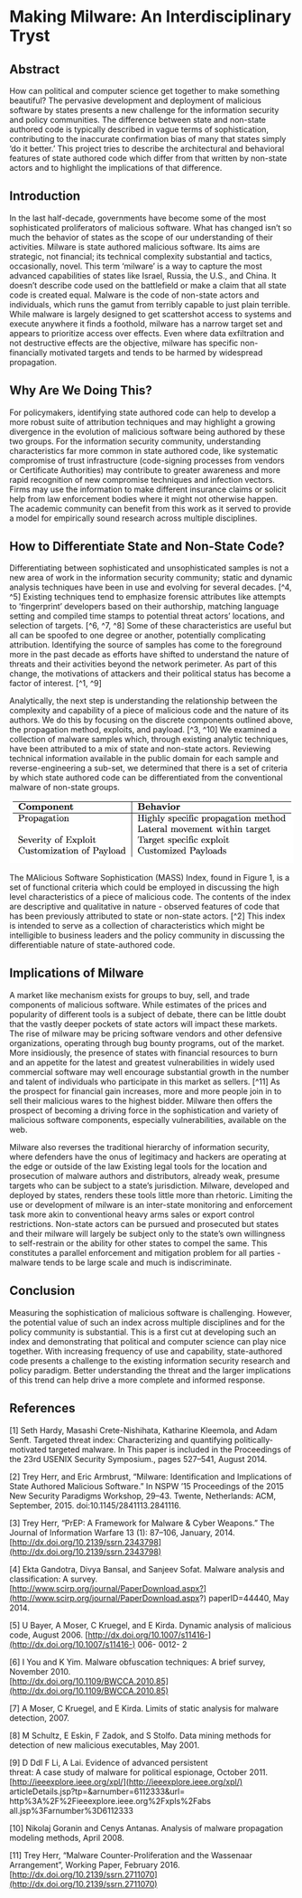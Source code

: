 # Making Milware: An Interdisciplinary Tryst

## Abstract

How can political and computer science get together to make something beautiful? The pervasive development and deployment of malicious software by states presents a new challenge for the information security and policy communities. The difference between state and non-state authored code is typically described in vague terms of sophistication, contributing to the inaccurate confirmation bias of many that states simply ‘do it better.’ This project tries to describe the architectural and behavioral features of state authored code which differ from that written by non-state actors and to highlight the implications of that difference.

## Introduction

In the last half-decade, governments have become some of the most sophisticated proliferators of malicious software. What has changed isn’t so much the behavior of states as the scope of our understanding of their activities. Milware is state authored malicious software. Its aims are strategic, not financial; its technical complexity substantial and tactics, occasionally, novel. This term ‘milware’ is a way to capture the most advanced capabilities of states like Israel, Russia, the U.S., and China. It doesn’t describe code used on the battlefield or make a claim that all state code is created equal. Malware is the code of non-state actors and individuals, which runs the gamut from terribly capable to just plain terrible. While malware is largely designed to get scattershot access to systems and execute anywhere it finds a foothold, milware has a narrow target set and appears to prioritize access over effects. Even where data exfiltration and not destructive effects are the objective, milware has specific non-financially motivated targets and tends to be harmed by widespread propagation.

## Why Are We Doing This?

For policymakers, identifying state authored code can help to develop a more robust suite of attribution techniques and may highlight a growing divergence in the evolution of malicious software being authored by these two groups. For the information security community, understanding characteristics far more common in state authored code, like systematic compromise of trust infrastructure \(code-signing processes from vendors or Certificate Authorities\) may contribute to greater awareness and more rapid recognition of new compromise techniques and infection vectors. Firms may use the information to make different insurance claims or solicit help from law enforcement bodies where it might not otherwise happen. The academic community can benefit from this work as it served to provide a model for empirically sound research across multiple disciplines.

## How to Differentiate State and Non-State Code?

Differentiating between sophisticated and unsophisticated samples is not a new area of work in the information security community; static and dynamic analysis techniques have been in use and evolving for several decades. [^4, ^5] Existing techniques tend to emphasize forensic attributes like attempts to ’fingerprint’ developers based on their authorship, matching language setting and compiled time stamps to potential threat actors’ locations, and selection of targets. [^6, ^7, ^8] Some of these characteristics are useful but all can be spoofed to one degree or another, potentially complicating attribution. Identifying the source of samples has come to the foreground more in the past decade as efforts have shifted to understand the nature of threats and their activities beyond the network perimeter. As part of this change, the motivations of attackers and their political status has become a factor of interest. [^1, ^9]

Analytically, the next step is understanding the relationship between the complexity and capability of a piece of malicious code and the nature of its authors. We do this by focusing on the discrete components outlined above, the propagation method, exploits, and payload. [^3, ^10] We examined a collection of malware samples which, through existing analytic techniques, have been attributed to a mix of state and non-state actors. Reviewing technical information available in the public domain for each sample and reverse-engineering a sub-set, we determined that there is a set of criteria by which state authored code can be differentiated from the conventional malware of non-state groups.

![](/bring/imgs/08_differenting_features.png)

The MAlicious Software Sophistication \(MASS\) Index, found in Figure 1, is a set of functional criteria which could be employed in discussing the high level characteristics of a piece of malicious code. The contents of the index are descriptive and qualitative in nature - observed features of code that has been previously attributed to state or non-state actors. [^2] This index is intended to serve as a collection of characteristics which might be intelligible to business leaders and the policy community in discussing the differentiable nature of state-authored code.

## Implications of Milware

A market like mechanism exists for groups to buy, sell, and trade components of malicious software. While estimates of the prices and popularity of different tools is a subject of debate, there can be little doubt that the vastly deeper pockets of state actors will impact these markets. The rise of milware may be pricing software vendors and other defensive organizations, operating through bug bounty programs, out of the market. More insidiously, the presence of states with financial resources to burn and an appetite for the latest and greatest vulnerabilities in widely used commercial software may well encourage substantial growth in the number and talent of individuals who participate in this market as sellers. [^11] As the prospect for financial gain increases, more and more people join in to sell their malicious wares to the highest bidder. Milware then offers the prospect of becoming a driving force in the sophistication and variety of malicious software components, especially vulnerabilities, available on the web.

Milware also reverses the traditional hierarchy of information security, where defenders have the onus of legitimacy and hackers are operating at the edge or outside of the law Existing legal tools for the location and prosecution of malware authors and distributors, already weak, presume targets who can be subject to a state’s jurisdiction. Milware, developed and deployed by states, renders these tools little more than rhetoric. Limiting the use or development of milware is an inter-state monitoring and enforcement task more akin to conventional heavy arms sales or export control restrictions. Non-state actors can be pursued and prosecuted but states and their milware will largely be subject only to the state’s own willingness to self-restrain or the ability for other states to compel the same. This constitutes a parallel enforcement and mitigation problem for all parties - malware tends to be large scale and much is indiscriminate.

## Conclusion

Measuring the sophistication of malicious software is challenging. However, the potential value of such an index across multiple disciplines and for the policy community is substantial. This is a first cut at developing such an index and demonstrating that political and computer science can play nice together. With increasing frequency of use and capability, state-authored code presents a challenge to the existing information security research and policy paradigm. Better understanding the threat and the larger implications of this trend can help drive a more complete and informed response.

## References

\[1\] Seth Hardy, Masashi Crete-Nishihata, Katharine Kleemola, and Adam Senft. Targeted threat index: Characterizing and quantifying politically-motivated targeted malware. In This paper is included in the Proceedings of the 23rd USENIX Security Symposium., pages 527–541, August 2014.

\[2\] Trey Herr, and Eric Armbrust, “Milware: Identification and Implications of State Authored Malicious Software.” In NSPW ’15 Proceedings of the 2015 New Security Paradigms Workshop, 29–43. Twente, Netherlands: ACM, September, 2015. doi:10.1145/2841113.2841116.

\[3\] Trey Herr, “PrEP: A Framework for Malware & Cyber Weapons.” The Journal of Information Warfare 13 \(1\): 87–106, January, 2014. [http://dx.doi.org/10.2139/ssrn.2343798](http://dx.doi.org/10.2139/ssrn.2343798)

\[4\] Ekta Gandotra, Divya Bansal, and Sanjeev Sofat. Malware analysis and classification: A survey. [http://www.scirp.org/journal/PaperDownload.aspx?](http://www.scirp.org/journal/PaperDownload.aspx?) paperID=44440, May 2014.

\[5\] U Bayer, A Moser, C Kruegel, and E Kirda. Dynamic analysis of malicious code, August 2006. [http://dx.doi.org/10.1007/s11416-](http://dx.doi.org/10.1007/s11416-) 006- 0012- 2

\[6\] I You and K Yim. Malware obfuscation techniques: A brief survey, November 2010.   
[http://dx.doi.org/10.1109/BWCCA.2010.85](http://dx.doi.org/10.1109/BWCCA.2010.85)

\[7\] A Moser, C Kruegel, and E Kirda. Limits of static analysis for malware detection, 2007.

\[8\] M Schultz, E Eskin, F Zadok, and S Stolfo. Data mining methods for detection of new malicious executables, May 2001.

\[9\] D Ddl F Li, A Lai. Evidence of advanced persistent  
threat: A case study of malware for political espionage, October 2011. [http://ieeexplore.ieee.org/xpl/](http://ieeexplore.ieee.org/xpl/) articleDetails.jsp?tp=&arnumber=6112333&url= http%3A%2F%2Fieeexplore.ieee.org%2Fxpls%2Fabs all.jsp%3Farnumber%3D6112333

\[10\] Nikolaj Goranin and Cenys Antanas. Analysis of malware propagation modeling methods, April 2008.

\[11\] Trey Herr, “Malware Counter-Proliferation and the Wassenaar Arrangement”, Working Paper, February 2016.  [http://dx.doi.org/10.2139/ssrn.2711070](http://dx.doi.org/10.2139/ssrn.2711070)


